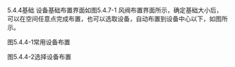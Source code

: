 5.4.4基础
设备基础布置界面如图5.4.7-1 风阀布置界面所示，确定基础大小后，可以在空间任意点完成布置，也可以选取设备，自动布置到设备中心以下，如图所示。 

图5.4.4-1常用设备布置

图5.4.4-2选择设备布置